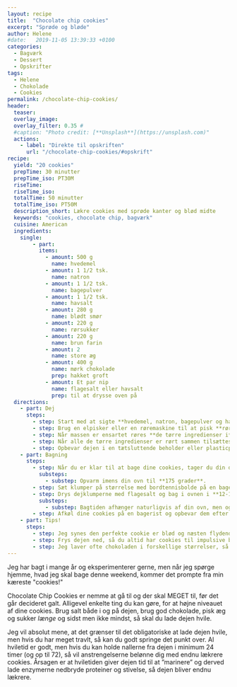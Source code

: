 ```yaml
---
layout: recipe
title:  "Chocolate chip cookies"
excerpt: "Sprøde og bløde"
author: Helene
#date:   2019-11-05 13:39:33 +0100
categories:  
  - Bagværk
  - Dessert
  - Opskrifter  
tags: 
  - Helene
  - Chokolade
  - Cookies
permalink: /chocolate-chip-cookies/
header:
  teaser:
  overlay_image: 
  overlay_filter: 0.35 # 
  #caption: "Photo credit: [**Unsplash**](https://unsplash.com)"
  actions:
    - label: "Direkte til opskriften"
      url: "/chocolate-chip-cookies/#opskrift"
recipe:
  yield: "20 cookies"
  prepTime: 30 minutter
  prepTime_iso: PT30M
  riseTime: 
  riseTime_iso: 
  totalTime: 50 minutter
  totalTime_iso: PT50M
  description_short: Lækre cookies med sprøde kanter og blød midte
  keywords: "cookies, chocolate chip, bagværk"
  cuisine: American
  ingredients:
    single:   
        - part:
          items:
            - amount: 500 g 
              name: hvedemel
            - amount: 1 1/2 tsk.
              name: natron     
            - amount: 1 1/2 tsk. 
              name: bagepulver     
            - amount: 1 1/2 tsk. 
              name: havsalt     
            - amount: 280 g 
              name: blødt smør    
            - amount: 220 g
              name: rørsukker
            - amount: 220 g
              name: brun farin
            - amount: 2
              name: store æg 
            - amount: 400 g
              name: mørk chokolade
              prep: hakket groft
            - amount: Et par nip
              name: flagesalt eller havsalt
              prep: til at drysse oven på
  directions:
    - part: Dej
      steps: 
        - step: Start med at sigte **hvedemel, natron, bagepulver og havsalt** i en skål og vend blandingen sammen, så den er klar til brug senere.
        - step: Brug en elpisker eller en røremaskine til at pisk **rørsukker, brun farin og smør** lyst og luftigt i ca. 5 minutter. Pisk herefter **æggene** i ét af gangen.
        - step: Når massen er ensartet røres **de tørre ingredienser i**. Rør så hurtigt og effektivt som muligt – du må endelig ikke ælte, så mister dejen sin luftighed.
        - step: Når alle de tørre ingredienser er rørt sammen tilsættes **chokoladestykkerne**. Vend dem hurtigt i dejen til de er jævnt fordelt.
        - step: Opbevar dejen i en tætsluttende beholder eller plasticpose i køleskabet i 24-72 timer.     
    - part: Bagning
      steps:
        - step: Når du er klar til at bage dine cookies, tager du din dej ud af køleskabet. Den kan godt være lidt hård fra turen i køleskabet, og du kan evt. lade den stå på køkkenbordet i 10 minutter og blive lidt mere medgørlig.
          substeps:
            - substep: Opvarm imens din ovn til **175 grader**.  
        - step: Sæt klumper på størrelse med bordtennisbolde på en bageplade – sørg for god afstand, da dejen flyder ud.
        - step: Drys dejklumperne med flagesalt og bag i ovnen i **12-17 minutter**.
          substeps:
            - substep: Bagtiden afhænger naturligvis af din ovn, men også af, hvor sprøde eller bløde du bedst kan lide dine cookies. 
        - step: Afkøl dine cookies på en bagerist og opbevar dem efter afkøling i en lufttæt beholder.
    - part: Tips!
      steps:
        - step: Jeg synes den perfekte cookie er blød og næsten flydende i midten (i lun tilstand), men sprød og lækker karamelliseret i kanten. I min ovn ligger bagetiden på 13 minutter, men jeg plejer at mærke på kanten af cookies'ne. De er klar, når kanten virker fast og fingeren ikke afsætter mærker.
        - step: Frys dejen ned, så du altid har cookies til impulsive besøg eller lækkersulten fredag aften. Frys klumper af dejen ned på et skærebræt eller en tallerken. Når dejen er frossen kan du flytte klumperne over i en plastikbøtte. Brug f.eks. en kridttusch til at skrive temperatur og bagetid på låget af bøtten.
        - step: Jeg laver ofte chokoladen i forskellige størrelser, så der både er små chokoladestrejf og store "chokoladesøer". Jeg hakker 100 g i meget store stykker, 200 g i almindelige grove stykker og hakker de sidste 100 g ret fint. Det giver efter min mening en god balance.
---
```


Jeg har bagt i mange år og eksperimenterer gerne, men når jeg spørge hjemme, hvad jeg skal bage denne weekend, kommer det prompte fra min kæreste "cookies!"

Chocolate Chip Cookies er nemme at gå til og der skal MEGET til, før det går decideret galt. Alligevel enkelte ting du kan gøre, for at højne niveauet af dine cookies. Brug salt både i og på dejen, brug god chokolade, pisk æg og sukker _længe_ og sidst men ikke mindst, så skal du lade dejen hvile.

Jeg vil absolut mene, at det grænser til det obligatoriske at lade dejen hvile, men hvis du har meget travlt, så kan du godt springe det punkt over. Al hviletid er godt, men hvis du kan holde nallerne fra dejen i minimum 24 timer (og op til 72), så vil anstrengelserne belønne dig med endnu lækrere cookies. Årsagen er at hviletiden giver dejen tid til at ”marinere” og derved lade enzymerne nedbryde proteiner og stivelse, så dejen bliver endnu lækrere.